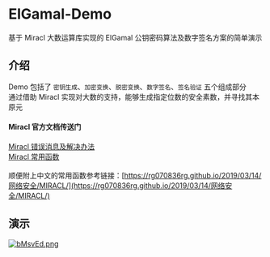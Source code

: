 # ElGamal-Demo
基于 Miracl 大数运算库实现的 ElGamal 公钥密码算法及数字签名方案的简单演示

## 介绍
Demo 包括了 `密钥生成`、`加密变换`、`脱密变换`、`数字签名`、`签名验证` 五个组成部分<br>
通过借助 Miracl 实现对大数的支持，能够生成指定位数的安全素数，并寻找其本原元

#### Miracl 官方文档传送门
[Miracl 错误消息及解决办法](https://github.com/miracl/MIRACL/blob/master/docs/miracl-user-manual/miracl-error-messages.md)<br>
[Miracl 常用函数](https://github.com/miracl/MIRACL/blob/master/manual.doc)<br><br>
顺便附上中文的常用函数参考链接：[https://rg070836rg.github.io/2019/03/14/网络安全/MIRACL/](https://rg070836rg.github.io/2019/03/14/网络安全/MIRACL/)

## 演示
[![bMsvEd.png](https://s4.ax1x.com/2022/02/28/bMsvEd.png)](https://imgtu.com/i/bMsvEd)
